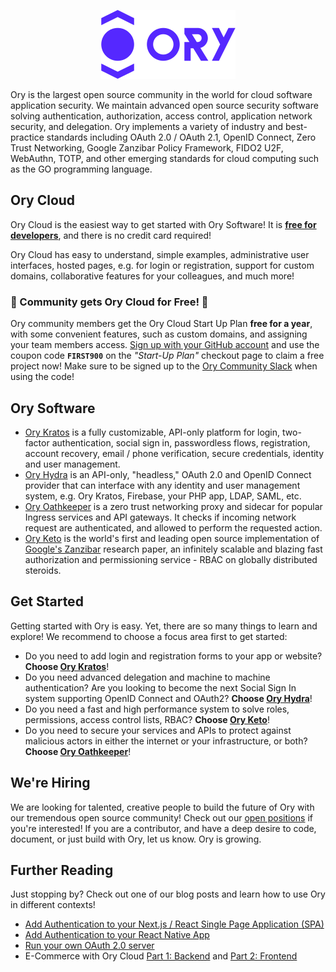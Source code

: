 <p align="center">
  <img src="https://raw.githubusercontent.com/ory/.github/README/img/ory.png" width="215" height="110" alt="Ory - open source security infrastructure" />
</p>

Ory is the largest open source community in the world for cloud software application security.
We maintain advanced open source security software solving authentication,
authorization, access control, application network security, and delegation.
Ory implements a variety of industry and best-practice standards including OAuth 2.0 / OAuth 2.1,
OpenID Connect, Zero Trust Networking, Google Zanzibar Policy Framework, FIDO2 U2F,
WebAuthn, TOTP, and other emerging standards for cloud computing such as the GO programming language.

## Ory Cloud

Ory Cloud is the easiest way to get started with Ory Software! It is [**free for developers**](https://console.ory.sh/registration?utm_source=github&utm_medium=banner&utm_campaign=org-readme), and there is no credit card required!

Ory Cloud has easy to understand, simple examples, administrative user interfaces, hosted pages, e.g. for login or registration, support for custom domains, collaborative features for your colleagues, and much more!

### :mega: Community gets Ory Cloud for Free! :mega:

Ory community members get the Ory Cloud Start Up Plan **free for a year**, with some convenient features, such as custom domains, and assigning your team members access. [Sign up with your GitHub account](https://console.ory.sh/registration?preferred_plan=start-up&utm_source=github&utm_medium=banner&utm_campaign=org-readme-first900) and use the coupon code **`FIRST900`** on the *"Start-Up Plan"* checkout page to claim a free project now! Make sure to be signed up to the [Ory Community Slack](https://slack.ory.sh) when using the code!

## Ory Software

- [Ory Kratos](https://github.com/ory/kratos) is a fully customizable, API-only
 platform for login, two-factor authentication, social sign in, passwordless
 flows, registration, account recovery, email / phone verification, secure credentials, identity
 and user management.
- [Ory Hydra](https://github.com/ory/hydra) is an API-only, "headless," OAuth 2.0 and OpenID
 Connect provider that can interface with any identity and user management
 system, e.g. Ory Kratos, Firebase, your PHP app, LDAP, SAML, etc.
- [Ory Oathkeeper](https://github.com/ory/oathkeeper) is a zero trust networking
 proxy and sidecar for popular Ingress services and API gateways. It checks if
 incoming network request are authenticated, and allowed to perform the
 requested action.
- [Ory Keto](https://github.com/ory/keto) is the world's first and leading open source implementation of
 [Google's Zanzibar](https://research.google/pubs/pub48190/) research paper, an
 infinitely scalable and blazing fast authorization and permissioning service - RBAC on globally distributed steroids.

## Get Started

Getting started with Ory is easy. Yet, there are so many things to
learn and explore! We recommend to choose a focus area first to get started:

- Do you need to add login and registration forms to your app or website?
   **Choose [Ory Kratos](https://www.ory.sh/docs/kratos)**!
- Do you need advanced delegation and machine to machine authentication? Are you
   looking to become the next Social Sign In system supporting OpenID Connect and
   OAuth2? **Choose [Ory Hydra](https://www.ory.sh/docs/hydra)**!
- Do you need a fast and high performance system to solve roles, permissions, access
   control lists, RBAC? **Choose [Ory Keto](https://www.ory.sh/docs/keto)**!
- Do you need to secure your services and APIs to protect against malicious
   actors in either the internet or your infrastructure, or both? **Choose
   [Ory Oathkeeper](https://www.ory.sh/docs/oathkeeper)**!

## We're Hiring

We are looking for talented, creative people to build the future of Ory with
our tremendous open source community! Check out our [open positions](https://www.ory.sh/jobs)
if you're interested! If you are a contributor, and have a deep desire to code, document, or just build with Ory, let us know. Ory is growing.

## Further Reading

Just stopping by? Check out one of our blog posts and learn how to use
Ory in different contexts!

- [Add Authentication to your Next.js / React Single Page Application (SPA)](https://www.ory.sh/login-spa-react-nextjs-authentication-example-api-open-source/?utm_source=github&utm_medium=banner&utm_campaign=org-readme)
- [Add Authentication to your React Native App](https://www.ory.sh/login-react-native-authentication-example-api/?utm_source=github&utm_medium=banner&utm_campaign=org-readme)
- [Run your own OAuth 2.0 server](https://www.ory.sh/run-oauth2-server-open-source-api-security/?utm_source=github&utm_medium=banner&utm_campaign=org-readme)
- E-Commerce with Ory Cloud [Part 1: Backend](https://www.ory.sh/cloud-ecommerce-backend/?utm_source=github&utm_medium=banner&utm_campaign=org-readme) and [Part 2: Frontend](https://www.ory.sh/cloud-ecommerce-backend/?utm_source=github&utm_medium=banner&utm_campaign=org-readme)
